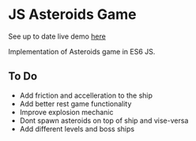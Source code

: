 # JS Asteroids Game

See up to date live demo [here](https://main.dmcwztfl0f9s9.amplifyapp.com/)

Implementation of Asteroids game in ES6 JS.

## To Do

-   Add friction and accelleration to the ship
-   Add better rest game functionality
-   Improve explosion mechanic
-   Dont spawn asteroids on top of ship and vise-versa
-   Add different levels and boss ships
